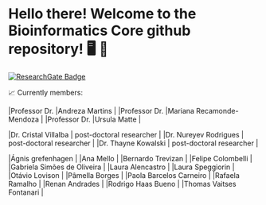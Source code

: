 # Hello there! Welcome to the Bioinformatics Core github repository!  🖥️ 🧬 


[![ResearchGate Badge](https://img.shields.io/badge/Research-Gate-9cf)](https://www.researchgate.net/lab/Nucleo-de-Bioinformatica-HCPA-NBioinfo-Mariana-Recamonde-Mendoza)



📈  Currently members:

|Professor Dr. |Andreza Martins             |
|Professor Dr. |Mariana Recamonde-Mendoza   |
|Professor Dr. |Ursula Matte                |

|Dr. Cristal Villalba  | post-doctoral researcher |
|Dr. Nureyev Rodrigues | post-doctoral researcher |
|Dr. Thayne Kowalski   | post-doctoral researcher |


|Ágnis grefenhagen           |
|Ana Mello                   |
|Bernardo Trevizan           |
|Felipe Colombelli           |
|Gabriela Simões de Oliveira |
|Laura Alencastro            |
|Laura Speggiorin            |
|Otávio Lovison              |
|Pâmella Borges              |
|Paola Barcelos Carneiro     |
|Rafaela Ramalho             |
|Renan Andrades              |
|Rodrigo Haas Bueno          |
|Thomas Vaitses Fontanari    |
